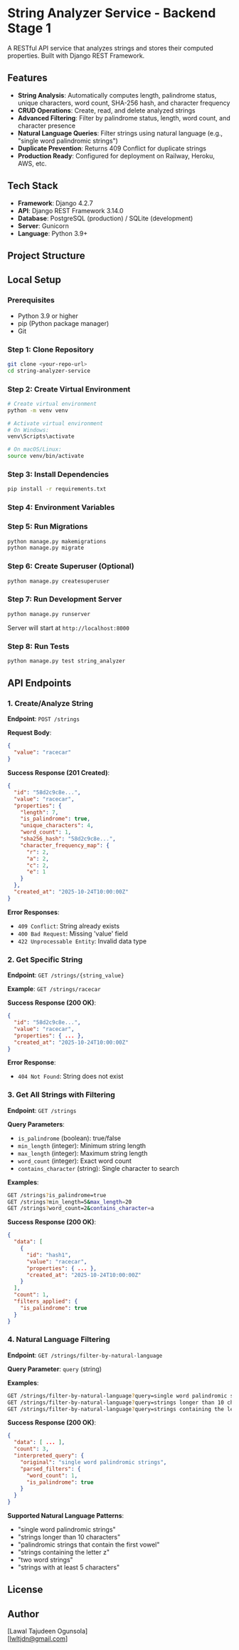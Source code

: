 # String Analyzer Service - Backend Stage 1

A RESTful API service that analyzes strings and stores their computed properties. Built with Django REST Framework.

## Features

- **String Analysis**: Automatically computes length, palindrome status, unique characters, word count, SHA-256 hash, and character frequency
- **CRUD Operations**: Create, read, and delete analyzed strings
- **Advanced Filtering**: Filter by palindrome status, length, word count, and character presence
- **Natural Language Queries**: Filter strings using natural language (e.g., "single word palindromic strings")
- **Duplicate Prevention**: Returns 409 Conflict for duplicate strings
- **Production Ready**: Configured for deployment on Railway, Heroku, AWS, etc.

## Tech Stack

- **Framework**: Django 4.2.7
- **API**: Django REST Framework 3.14.0
- **Database**: PostgreSQL (production) / SQLite (development)
- **Server**: Gunicorn
- **Language**: Python 3.9+

## Project Structure



## Local Setup

### Prerequisites

- Python 3.9 or higher
- pip (Python package manager)
- Git

### Step 1: Clone Repository

```bash
git clone <your-repo-url>
cd string-analyzer-service
```

### Step 2: Create Virtual Environment

```bash
# Create virtual environment
python -m venv venv

# Activate virtual environment
# On Windows:
venv\Scripts\activate

# On macOS/Linux:
source venv/bin/activate
```

### Step 3: Install Dependencies

```bash
pip install -r requirements.txt
```

### Step 4: Environment Variables
### Step 5: Run Migrations

```bash
python manage.py makemigrations
python manage.py migrate
```

### Step 6: Create Superuser (Optional)

```bash
python manage.py createsuperuser
```

### Step 7: Run Development Server

```bash
python manage.py runserver
```

Server will start at `http://localhost:8000`

### Step 8: Run Tests

```bash
python manage.py test string_analyzer
```

## API Endpoints

### 1. Create/Analyze String

**Endpoint**: `POST /strings`

**Request Body**:
```json
{
  "value": "racecar"
}
```

**Success Response (201 Created)**:
```json
{
  "id": "58d2c9c8e...",
  "value": "racecar",
  "properties": {
    "length": 7,
    "is_palindrome": true,
    "unique_characters": 4,
    "word_count": 1,
    "sha256_hash": "58d2c9c8e...",
    "character_frequency_map": {
      "r": 2,
      "a": 2,
      "c": 2,
      "e": 1
    }
  },
  "created_at": "2025-10-24T10:00:00Z"
}
```

**Error Responses**:
- `409 Conflict`: String already exists
- `400 Bad Request`: Missing 'value' field
- `422 Unprocessable Entity`: Invalid data type

### 2. Get Specific String

**Endpoint**: `GET /strings/{string_value}`

**Example**: `GET /strings/racecar`

**Success Response (200 OK)**:
```json
{
  "id": "58d2c9c8e...",
  "value": "racecar",
  "properties": { ... },
  "created_at": "2025-10-24T10:00:00Z"
}
```

**Error Response**:
- `404 Not Found`: String does not exist

### 3. Get All Strings with Filtering

**Endpoint**: `GET /strings`

**Query Parameters**:
- `is_palindrome` (boolean): true/false
- `min_length` (integer): Minimum string length
- `max_length` (integer): Maximum string length
- `word_count` (integer): Exact word count
- `contains_character` (string): Single character to search

**Examples**:
```bash
GET /strings?is_palindrome=true
GET /strings?min_length=5&max_length=20
GET /strings?word_count=2&contains_character=a
```

**Success Response (200 OK)**:
```json
{
  "data": [
    {
      "id": "hash1",
      "value": "racecar",
      "properties": { ... },
      "created_at": "2025-10-24T10:00:00Z"
    }
  ],
  "count": 1,
  "filters_applied": {
    "is_palindrome": true
  }
}
```

### 4. Natural Language Filtering

**Endpoint**: `GET /strings/filter-by-natural-language`

**Query Parameter**: `query` (string)

**Examples**:
```bash
GET /strings/filter-by-natural-language?query=single word palindromic strings
GET /strings/filter-by-natural-language?query=strings longer than 10 characters
GET /strings/filter-by-natural-language?query=strings containing the letter z
```

**Success Response (200 OK)**:
```json
{
  "data": [ ... ],
  "count": 3,
  "interpreted_query": {
    "original": "single word palindromic strings",
    "parsed_filters": {
      "word_count": 1,
      "is_palindrome": true
    }
  }
}
```

**Supported Natural Language Patterns**:
- "single word palindromic strings"
- "strings longer than 10 characters"
- "palindromic strings that contain the first vowel"
- "strings containing the letter z"
- "two word strings"
- "strings with at least 5 characters"


## License

## Author

[Lawal Tajudeen Ogunsola]  
[lwltjdn@gmail.com] 

